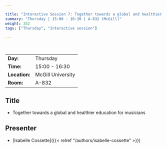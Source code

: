 ```yaml
---

title: "Interactive Session 7: Together towards a global and healthier education for musicians"
summary: "Thursday | 15:00 - 16:30 | A-832 (McGill)"
weight: 352
tags: ["Thursday", "Interactive session"]

---
```


<br>

| | |
| - | - |
| **Day:** | Thursday |
| **Time:** | 15:00 - 16:30 |
| **Location:** | McGill University |
| **Room:** | A-832 |

## Title

- Together towards a global and healthier education for musicians

## Presenter

- [Isabelle Cossette]({{< relref "/authors/isabelle-cossette" >}})

<!--
## Description

-->
